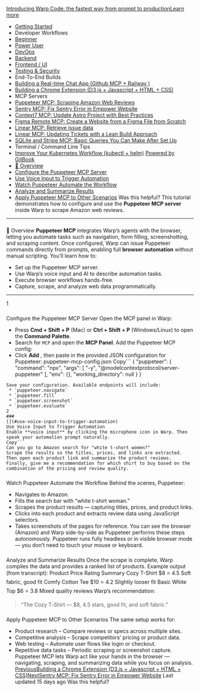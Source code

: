 [Introducing Warp Code: the fastest way from prompt to productionLearn more ](https://www.warp.dev/blog/introducing-warp-code-prompt-to-prod)
 * [Getting Started](/university)
 * Developer Workflows
 * [Beginner](/university/developer-workflows/beginner)
 * [Power User](/university/developer-workflows/power-user)
 * [DevOps](/university/developer-workflows/devops)
 * [Backend](/university/developer-workflows/backend)
 * [Frontend / UI](/university/developer-workflows/frontend-ui)
 * [Testing & Security](/university/developer-workflows/testing-and-security)
 * End-To-End Builds
 * [Building a Real-time Chat App (Github MCP + Railway )](/university/end-to-end-builds/building-a-real-time-chat-app-github-mcp-+-railway)
 * [Building a Chrome Extension (D3.js + Javascript + HTML + CSS)](/university/end-to-end-builds/building-a-chrome-extension-d3.js-+-javascript-+-html-+-css)
 * MCP Servers
 * [Puppeteer MCP: Scraping Amazon Web Reviews ](/university/mcp-servers/puppeteer-mcp-scraping-amazon-web-reviews)
 * [Sentry MCP: Fix Sentry Error in Empower Website](/university/mcp-servers/sentry-mcp-fix-sentry-error-in-empower-website)
 * [Context7 MCP: Update Astro Project with Best Practices](/university/mcp-servers/context7-mcp-update-astro-project-with-best-practices)
 * [Figma Remote MCP: Create a Website from a Figma File from Scratch](/university/mcp-servers/figma-remote-mcp-create-a-website-from-a-figma-file-from-scratch)
 * [Linear MCP: Retrieve issue data](/university/mcp-servers/linear-mcp-retrieve-issue-data)
 * [Linear MCP: Updating Tickets with a Lean Build Approach](/university/mcp-servers/linear-mcp-updating-tickets-with-a-lean-build-approach)
 * [SQLite and Stripe MCP: Basic Queries You Can Make After Set Up](/university/mcp-servers/sqlite-and-stripe-mcp-basic-queries-you-can-make-after-set-up)
 * Terminal / Command Line Tips
 * [Improve Your Kubernetes Workflow (kubectl + helm)](/university/terminal-command-line-tips/improve-your-kubernetes-workflow-kubectl-+-helm)
[Powered by GitBook](https://www.gitbook.com/?utm_source=content&utm_medium=trademark&utm_campaign=c5dAwvMCRiTxUOdDicqy)
 * [🧠 Overview](#overview)
 * [Configure the Puppeteer MCP Server](#configure-the-puppeteer-mcp-server)
 * [Use Voice Input to Trigger Automation](#use-voice-input-to-trigger-automation)
 * [Watch Puppeteer Automate the Workflow](#watch-puppeteer-automate-the-workflow)
 * [Analyze and Summarize Results](#analyze-and-summarize-results)
 * [Apply Puppeteer MCP to Other Scenarios](#apply-puppeteer-mcp-to-other-scenarios)
Was this helpful?
This tutorial demonstrates how to configure and use the **Puppeteer MCP server** inside Warp to scrape Amazon web reviews.
* * *
### 
[](#overview)
🧠 Overview
**Puppeteer MCP** integrates Warp’s agents with the browser, letting you automate tasks such as navigation, form filling, screenshotting, and scraping content. Once configured, Warp can issue Puppeteer commands directly from prompts, enabling full **browser automation** without manual scripting.
You’ll learn how to:
 * Set up the Puppeteer MCP server.
 * Use Warp’s voice input and AI to describe automation tasks.
 * Execute browser workflows hands-free.
 * Capture, scrape, and analyze web data programmatically.
* * *
1
### 
[](#configure-the-puppeteer-mcp-server)
Configure the Puppeteer MCP Server
Open the MCP panel in Warp:
 * Press **Cmd + Shift + P** (Mac) or **Ctrl + Shift + P** (Windows/Linux) to open the **Command Palette**.
 * Search for `MCP` and open the **MCP Panel**.
Add the Puppeteer MCP config:
 * Click **Add** , then paste in the provided JSON configuration for Puppeteer:
puppeteer-mcp-config.json
Copy```
{
 "puppeteer": {
 "command": "npx",
 "args": [
 "-y",
 "@modelcontextprotocol/server-puppeteer"
 ],
 "env": {},
 "working_directory": null
 }
}
```
Save your configuration. Available endpoints will include:
 * `puppeteer.navigate`
 * `puppeteer.fill`
 * `puppeteer.screenshot`
 * `puppeteer.evaluate`
2
### 
[](#use-voice-input-to-trigger-automation)
Use Voice Input to Trigger Automation
Enable **voice input** by clicking the microphone icon in Warp. Then speak your automation prompt naturally.
Copy```
Can you go to Amazon search for "white t-short women?"
Scrape the results so the titles, prices, and links are extracted.
Then open each product link and summarize the product reviews.
Finally, give me a recommendation for which shirt to buy based on the combination of the pricing and review quality.
```
### 
[](#watch-puppeteer-automate-the-workflow)
Watch Puppeteer Automate the Workflow
Behind the scenes, Puppeteer:
 * Navigates to Amazon.
 * Fills the search bar with “white t-shirt woman.”
 * Scrapes the product results — capturing titles, prices, and product links.
 * Clicks into each product and extracts review data using JavaScript selectors.
 * Takes screenshots of the pages for reference.
You can see the browser (Amazon) and Warp side-by-side as Puppeteer performs these steps autonomously.
Puppeteer runs fully headless or in visible browser mode — you don’t need to touch your mouse or keyboard.
### 
[](#analyze-and-summarize-results)
Analyze and Summarize Results
Once the scrape is complete, Warp compiles the data and provides a ranked list of products. Example output (from transcript):
Product
Price
Rating
Summary
Cozy T-Shirt
$8
⭐ 4.5
Soft fabric, good fit
Comfy Cotton Tee
$10
⭐ 4.2
Slightly looser fit
Basic White Top
$6
⭐ 3.8
Mixed quality reviews
Warp’s recommendation:
> “The Cozy T‑Shirt — $8, 4.5 stars, good fit, and soft fabric.”
### 
[](#apply-puppeteer-mcp-to-other-scenarios)
Apply Puppeteer MCP to Other Scenarios
The same setup works for:
 * Product research – Compare reviews or specs across multiple sites.
 * Competitive analysis – Scrape competitors’ pricing or product data.
 * Web testing – Automate user flows like login or checkout.
 * Repetitive data tasks – Periodic scraping or screenshot capture.
Puppeteer MCP lets Warp act like your hands in the browser — navigating, scraping, and summarizing data while you focus on analysis.
[PreviousBuilding a Chrome Extension (D3.js + Javascript + HTML + CSS)](/university/end-to-end-builds/building-a-chrome-extension-d3.js-+-javascript-+-html-+-css)[NextSentry MCP: Fix Sentry Error in Empower Website](/university/mcp-servers/sentry-mcp-fix-sentry-error-in-empower-website)
Last updated 15 days ago
Was this helpful?